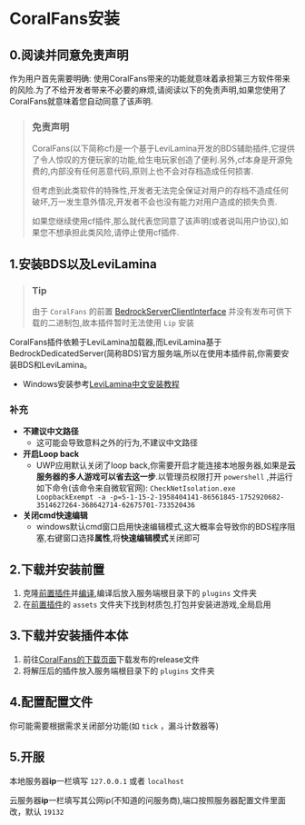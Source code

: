 # CoralFans安装

## 0.阅读并同意免责声明

作为用户首先需要明确: 使用CoralFans带来的功能就意味着承担第三方软件带来​​的风险.为了不给开发者带来不必要的麻烦,请阅读以下的免责声明,如果您使用了CoralFans就意味着您自动同意了该声明.

> ### 免责声明
>
> CoralFans(以下简称cf)是一个基于LeviLamina开发的BDS辅助插件,它提供了令人惊叹的方便玩家的功能,给生电玩家创造了便利.另外,cf本身是开源免费的,内部没有任何恶意代码,原则上也不会对存档造成任何损害.
>
> 但考虑到此类软件的特殊性,开发者无法完全保证对用户的存档不造成任何破坏,万一发生意外情况,开发者不会也没有能力对用户造成的损失负责.
>
> 如果您继续使用cf插件,那么就代表您同意了该声明(或者说叫用户协议),如果您不想承担此类风险,请停止使用cf插件.

## 1.安装BDS以及LeviLamina

> ### Tip
>
> 由于 `CoralFans` 的前置 [BedrockServerClientInterface](https://github.com/OEOTYAN/BedrockServerClientInterface) 并没有发布可供下载的二进制包,故本插件暂时无法使用 `Lip` 安装

CoralFans插件依赖于LeviLamina加载器,而LeviLamina基于BedrockDedicatedServer(简称BDS)官方服务端,所以在使用本插件前,你需要安装BDS和LeviLamina。

+ Windows安装参考[LeviLamina中文安装教程](https://levilamina.liteldev.com/zh/install/)

### 补充

+ **不建议中文路径**
  + 这可能会导致意料之外的行为,不建议中文路径
+ **开启Loop back**
  + UWP应用默认关闭了loop back,你需要开启才能连接本地服务器,如果是**云服务器的多人游戏可以省去这一步**.以管理员权限打开 `powershell` ,并运行如下命令(该命令来自微软官网): `CheckNetIsolation.exe LoopbackExempt -a -p=S-1-15-2-1958404141-86561845-1752920682-3514627264-368642714-62675701-733520436`
+ **关闭cmd快速编辑**
  + windows默认cmd窗口启用快速编辑模式,这大概率会导致你的BDS程序阻塞,右键窗口选择**属性**,将**快速编辑模式**关闭即可

## 2.下载并安装前置

1. 克隆[前置插件](https://github.com/OEOTYAN/BedrockServerClientInterface)并[编译](https://xmake.io/#/),编译后放入服务端根目录下的 `plugins` 文件夹
2. 在[前置插件](https://github.com/OEOTYAN/BedrockServerClientInterface)的 `assets` 文件夹下找到材质包,打包并安装进游戏,全局启用

## 3.下载并安装插件本体

1. 前往[CoralFans的下载页面](https://github.com/CoralFans-Dev/CoralFans/releases)下载发布的release文件
2. 将解压后的插件放入服务端根目录下的 `plugins` 文件夹

## 4.配置配置文件

你可能需要根据需求关闭部分功能(如 `tick` ，漏斗计数器等)

## 5.开服

本地服务器**ip**一栏填写 `127.0.0.1` 或者 `localhost`

云服务器**ip**一栏填写其公网ip(不知道的问服务商),端口按照服务器配置文件里面改，默认 `19132`

